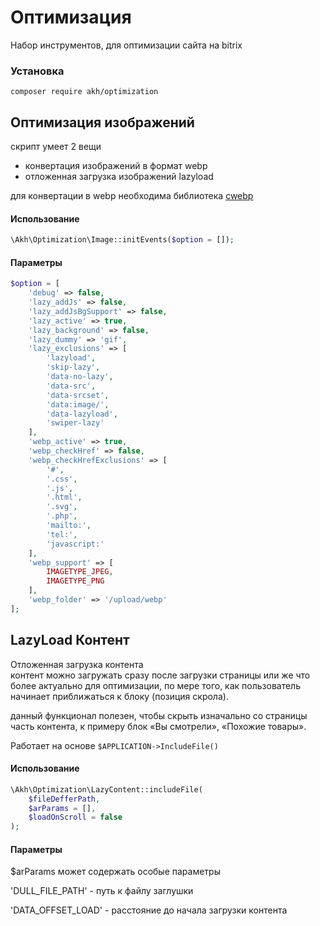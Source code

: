 # Оптимизация

Набор инструментов, для оптимизации сайта на bitrix

### Установка

```shell
composer require akh/optimization
```

## Оптимизация изображений
скрипт умеет 2 вещи
- конвертация изображений в формат webp
- отложенная загрузка изображений lazyload

для конвертации в webp необходима библиотека [cwebp](https://developers.google.com/speed/webp/docs/cwebp)

#### Использование

```php
\Akh\Optimization\Image::initEvents($option = []);
```

#### Параметры

```php
$option = [
    'debug' => false,
    'lazy_addJs' => false,
    'lazy_addJsBgSupport' => false,
    'lazy_active' => true,
    'lazy_background' => false,
    'lazy_dummy' => 'gif',
    'lazy_exclusions' => [
        'lazyload',
        'skip-lazy',
        'data-no-lazy',
        'data-src',
        'data-srcset',
        'data:image/',
        'data-lazyload',
        'swiper-lazy'
    ],
    'webp_active' => true,
    'webp_checkHref' => false,
    'webp_checkHrefExclusions' => [
        '#',
        '.css',
        '.js',
        '.html',
        '.svg',
        '.php',
        'mailto:',
        'tel:',
        'javascript:'
    ],
    'webp_support' => [
        IMAGETYPE_JPEG,
        IMAGETYPE_PNG
    ],
    'webp_folder' => '/upload/webp'
];
```

## LazyLoad Контент
Отложенная загрузка контента  
контент можно загружать сразу после загрузки страницы или же что более актуально для оптимизации, по мере того, как пользователь начинает приближаться к блоку (позиция скрола).
  
данный функционал полезен, чтобы скрыть изначально со страницы часть контента, к примеру блок «Вы смотрели», «Похожие товары».

Работает на основе `$APPLICATION->IncludeFile()`

#### Использование

```php
\Akh\Optimization\LazyContent::includeFile(
	$fileDefferPath,
	$arParams = [],
	$loadOnScroll = false
);
```
#### Параметры
$arParams может содержать особые параметры

'DULL_FILE_PATH' - путь к файлу заглушки

'DATA_OFFSET_LOAD' - расстояние до начала загрузки контента